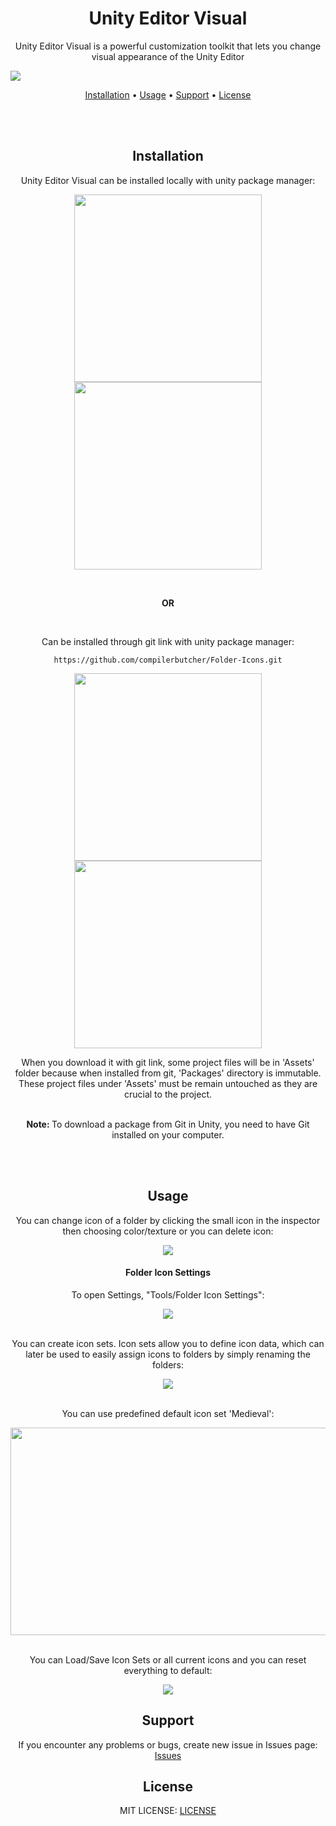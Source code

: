 <!----------------------------------------------------Main Header Part------------------------------------------------------------------ -->
<h1 align="center">Unity Editor Visual</h1>

<p align="center"> Unity Editor Visual is a powerful customization toolkit that lets you change visual appearance of the Unity Editor </p>
<img src="https://github.com/compilerbutcher/Folder-Icons/assets/97310008/6505017d-5228-43ce-9d02-a574aa1df4ac.png">
<br>


 <p align="center">
  <a href="#Installation">Installation</a> •
  <a href="#Usage">Usage</a> •
  <a href="#Support">Support</a> •
  <a href="#LICENSE">License</a>
</p>




<br>
<br>
<!-- ------------------------------------------------------------------------------------------------------------------------------- -->



<!----------------------------------------------------Installation Part------------------------------------------------------------------ -->
<h2 align="center">Installation</h2>

<!--Local Installation Part-->
 <p align= "center"> Unity Editor Visual can be installed locally with unity package manager: </p>
<p align="center">
    <tr>
      <td align="center">
        <img src="https://github.com/user-attachments/assets/0aa5eca3-5b8b-4b27-8473-ab575938763b" width="300"/>
      </td>
      <td align="center">
        <img src="https://github.com/user-attachments/assets/eda0cbbd-0ea2-4218-89ea-9fc0a62a151a" width="300"/>
      </td>
    </tr>
</p>

<!--Git Installation Part-->
<br>

<div align="center">
 <p><strong>OR</strong></p>
</div>

<br>

<p align="center"> Can be installed through git link with unity package manager:</p>
<div align="center">

 ```
https://github.com/compilerbutcher/Folder-Icons.git
```
</div>

<p align="center">
    <tr>
      <td align="center">
        <img src="https://github.com/user-attachments/assets/68f36e67-8195-455f-83dd-42d01f592b79" width="300"/>
      </td>
      <td align="center">
        <img src="https://github.com/user-attachments/assets/87997059-93fb-46ea-b4d4-fde7ec82b289" width="300"/>
      </td>
    </tr>
</p>


<div align="center">
  When you download it with git link, some project files will be in 'Assets' folder because when installed from git, 'Packages' directory is immutable.
  These project files under 'Assets' must be remain untouched as they are crucial to the project.
</div>

<br>
<div align="center">
 <p> <strong>Note: </strong>To download a package from Git in Unity, you need to have Git installed on your computer.</p>
 
</div>
<!-- ------------------------------------------------------------------------------------------------------------------------------- -->





<!----------------------------------------------------Usage Part------------------------------------------------------------------ -->
<br>
<br>
<h2 align= "center">Usage</h2>

<div align="center">
<p align="center">You can change icon of a folder by clicking the small icon in the inspector then choosing color/texture or you can delete icon:</p>
<img src="https://github.com/compilerbutcher/Unity-Folder-Icons/assets/97310008/fc93bf34-7979-4f89-8861-060b34ffafba.gif">
</div>

<h4 align="center">Folder Icon Settings</h4> 


<div align="center">
<p align="center">To open Settings, "Tools/Folder Icon Settings":</p>
<img align="center" src="https://github.com/compilerbutcher/Unity-Folder-Icons/assets/97310008/bd63c6d7-10f9-402f-95e6-d7e322415926.png">
</div>
<br>

<div align="center">
<p align="center">You can create icon sets. Icon sets allow you to define icon data, which can later be used to easily assign icons to folders by simply renaming the folders: </p>
<img align="center" src="https://github.com/compilerbutcher/Unity-Folder-Icons/assets/97310008/1e4a3b09-55d7-429e-b7ef-391a27fcc401.png">
</div>

<br>

<div align="center">
<p align="center">You can use predefined default icon set 'Medieval':</p>
<img align="center" src="https://github.com/compilerbutcher/Unity-Folder-Icons/assets/97310008/8019e2e6-4d1a-4bf4-b8a2-3394046a8068.png" width="800" height="332">
</div>

<br>

<div align="center">
<p align="center">You can Load/Save Icon Sets or all current icons and you can reset everything to default:</p>
<img align="center" src="https://github.com/compilerbutcher/Unity-Folder-Icons/assets/97310008/9d754783-a17b-4131-9da8-c4a1fc22bc54.png">
</div>
<!-- ------------------------------------------------------------------------------------------------------------------------------- -->

<!-- Support -->

<h2 align="center">Support</h2>
<p align="center">If you encounter any problems or bugs, create new issue in Issues page:
  <a href="https://github.com/compilerbutcher/Unity-Folder-Icons/issues">Issues</a>
</p>

<h2 align="center">License</h2>
<p align="center">MIT LICENSE:  
<a href="https://github.com/compilerbutcher/Unity-Folder-Icons/blob/main/LICENSE">LICENSE</a>
</p>





